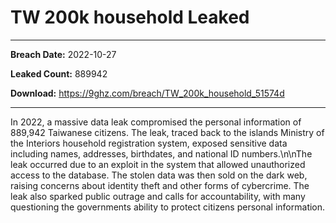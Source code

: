 # TW 200k household Leaked

------------
**Breach Date:** 2022-10-27

**Leaked Count:** 889942

**Download:** https://9ghz.com/breach/TW_200k_household_51574d

------------
In 2022, a massive data leak compromised the personal information of 889,942 Taiwanese citizens. The leak, traced back to the islands Ministry of the Interiors household registration system, exposed sensitive data including names, addresses, birthdates, and national ID numbers.\n\nThe leak occurred due to an exploit in the system that allowed unauthorized access to the database. The stolen data was then sold on the dark web, raising concerns about identity theft and other forms of cybercrime. The leak also sparked public outrage and calls for accountability, with many questioning the governments ability to protect citizens personal information.
